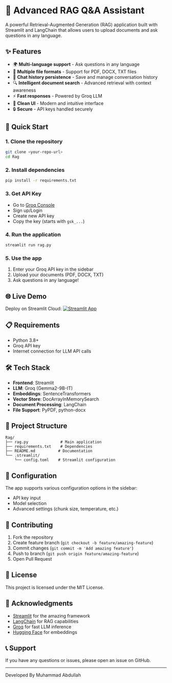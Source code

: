 # 🚀 Advanced RAG Q&A Assistant

A powerful Retrieval-Augmented Generation (RAG) application built with Streamlit and LangChain that allows users to upload documents and ask questions in any language.

## ✨ Features

- 🌍 **Multi-language support** - Ask questions in any language
- 📄 **Multiple file formats** - Support for PDF, DOCX, TXT files  
- 💾 **Chat history persistence** - Save and manage conversation history
- 🔍 **Intelligent document search** - Advanced retrieval with context awareness
- ⚡ **Fast responses** - Powered by Groq LLM
- 🎨 **Clean UI** - Modern and intuitive interface
- 🔒 **Secure** - API keys handled securely

## 🚀 Quick Start

### 1. Clone the repository
```bash
git clone <your-repo-url>
cd Rag
```

### 2. Install dependencies
```bash
pip install -r requirements.txt
```

### 3. Get API Key
- Go to [Groq Console](https://console.groq.com/)
- Sign up/Login
- Create new API key
- Copy the key (starts with `gsk_...`)

### 4. Run the application
```bash
streamlit run rag.py
```

### 5. Use the app
1. Enter your Groq API key in the sidebar
2. Upload your documents (PDF, DOCX, TXT)
3. Ask questions in any language!

## 🌐 Live Demo

Deploy on Streamlit Cloud: [![Streamlit App](https://static.streamlit.io/badges/streamlit_badge_black_white.svg)](your-streamlit-url)

## 📋 Requirements

- Python 3.8+
- Groq API key
- Internet connection for LLM API calls

## 🛠️ Tech Stack

- **Frontend**: Streamlit
- **LLM**: Groq (Gemma2-9B-IT)
- **Embeddings**: SentenceTransformers
- **Vector Store**: DocArrayInMemorySearch
- **Document Processing**: LangChain
- **File Support**: PyPDF, python-docx

## 📁 Project Structure

```
Rag/
├── rag.py              # Main application
├── requirements.txt    # Dependencies
├── README.md          # Documentation
└── .streamlit/
    └── config.toml    # Streamlit configuration
```

## 🔧 Configuration

The app supports various configuration options in the sidebar:
- API key input
- Model selection
- Advanced settings (chunk size, temperature, etc.)

## 🤝 Contributing

1. Fork the repository
2. Create feature branch (`git checkout -b feature/amazing-feature`)
3. Commit changes (`git commit -m 'Add amazing feature'`)
4. Push to branch (`git push origin feature/amazing-feature`)
5. Open Pull Request

## 📄 License

This project is licensed under the MIT License.

## 🙏 Acknowledgments

- [Streamlit](https://streamlit.io/) for the amazing framework
- [LangChain](https://langchain.com/) for RAG capabilities
- [Groq](https://groq.com/) for fast LLM inference
- [Hugging Face](https://huggingface.co/) for embeddings

## 📞 Support

If you have any questions or issues, please open an issue on GitHub.

---

Developed By Muhammad Abdullah

